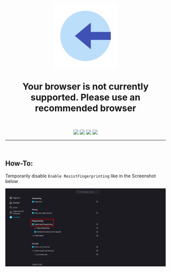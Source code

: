 <p align="center"><img src="https://github.com/K3V1991/LibreWolf-Disable-ResistFingerprinting-to-log-in-to-Twitch/blob/main/Log-in.png" width="200"></a>
<h1 align="center"><b>Your browser is not currently supported. Please use an recommended browser</b></h1>
<br />
<p align="center">
<a href="https://liberapay.com/K3V1991" alt="LiberaPay"><img src="https://img.shields.io/badge/Liberapay-F6C915?style=for-the-badge&logo=liberapay&logoColor=black" /></a>
<a href="https://ko-fi.com/k3v1991" alt="Ko-fi"><img src="https://img.shields.io/badge/Ko--fi-F16061?style=for-the-badge&logo=ko-fi&logoColor=white" /></a>
<a href="https://www.paypal.com/cgi-bin/webscr?cmd=_s-xclick&hosted_button_id=HW8B98TVDLKWA" alt="PayPal"><img src="https://img.shields.io/badge/PayPal-00457C?style=for-the-badge&logo=paypal&logoColor=white" /></a>
<a href="https://github.com/K3V1991/Donate-Crypto/blob/main/README.md" alt="Crypto"><img src="https://img.shields.io/badge/Bitcoin-000?style=for-the-badge&logo=bitcoin&logoColor=white" /></a>
</p>
<hr />
<br />

## How-To:
Temporarily disable ```Enable ResistFingerprinting``` like in the Screenshot below

<img src="https://github.com/K3V1991/LibreWolf-Disable-ResistFingerprinting-to-log-in-to-Twitch/blob/main/LibreWolf-Disable-ResistFingerprinting.png"></a>
